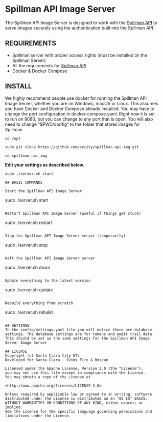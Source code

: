 # Spillman API Image Server

The Spillman API Image Server is designed to work with the [Spillman API](https://github.com/sccity/spillman-api) to serve images securely using the authentication built into the Spillman API.

## REQUIREMENTS
*  Spillman server with proper access rights (must be installed on the Spillman Server)
*  All the requirements for [Spillman API](https://github.com/sccity/spillman-api?tab=readme-ov-file#requirements)
*  Docker & Docker Compose

## INSTALL
We highly recommend people use docker for running the Spillman API Image Server, whether you are on Windows, macOS or Linux. This assumes you have Docker and Docker Compose already installed. You may have to change the port configuration in docker-compose.yaml. Right now it is set to run on 8080, but you can change to any port that is open. You will also need to change "$PWD/config" to the folder that stores images for Spillman.
```
cd /opt
```
```
sudo git clone https://github.com/sccity/spillman-api-img.git
```
```
cd spillman-api-img
```
**Edit your settings as described below.**
```
sudo ./server.sh start

## BASIC COMMANDS

Start the Spillman API Image Server
```
sudo ./server.sh start
```

Restart Spillman API Image Server (useful if things get stuck)
```
sudo ./server.sh restart
```

Stop the Spillman API Image Server server (temporarily)
```
sudo ./server.sh stop
```

Halt the Spillman API Image Server server
```
sudo ./server.sh down
```

Update everything to the latest version
```
sudo ./server.sh update
```

Rebuild everything from scratch
```
sudo ./server.sh rebuild
```

## SETTINGS
In the config/settings.yaml file you will notice there are database settings. The database settings are for tokens and audit trail data. This should be set as the same settings for the Spillman API Image Server Image Server

## LICENSE
Copyright (c) Santa Clara City UT\
Developed for Santa Clara - Ivins Fire & Rescue

Licensed under the Apache License, Version 2.0 (the "License");
you may not use this file except in compliance with the License.
You may obtain a copy of the License at

<http://www.apache.org/licenses/LICENSE-2.0>

Unless required by applicable law or agreed to in writing, software
distributed under the License is distributed on an "AS IS" BASIS,
WITHOUT WARRANTIES OR CONDITIONS OF ANY KIND, either express or implied.
See the License for the specific language governing permissions and
limitations under the License.
